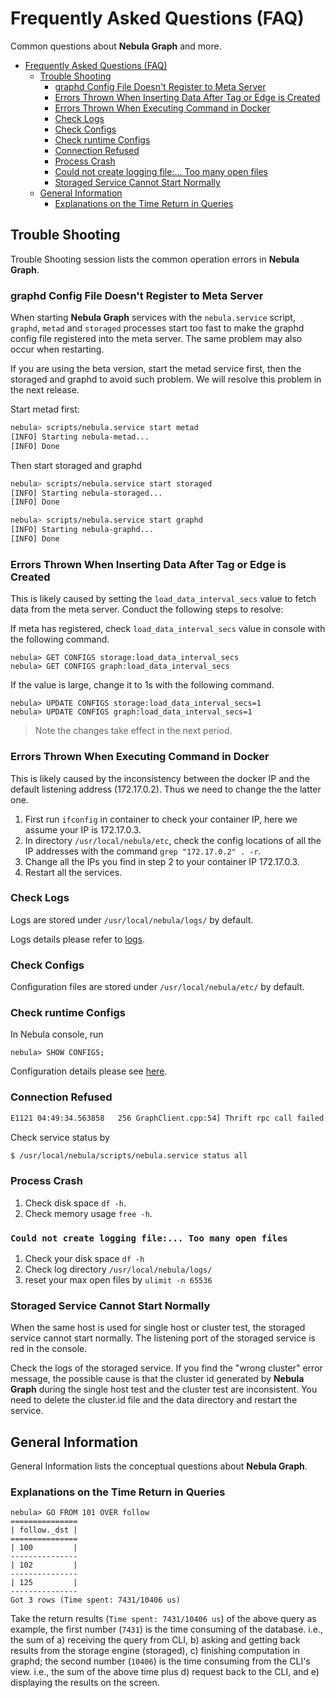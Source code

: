 # Frequently Asked Questions (FAQ)

Common questions about **Nebula Graph** and more.

- [Frequently Asked Questions (FAQ)](#frequently-asked-questions-faq)
  - [Trouble Shooting](#trouble-shooting)
    - [graphd Config File Doesn't Register to Meta Server](#graphd-config-file-doesnt-register-to-meta-server)
    - [Errors Thrown When Inserting Data After Tag or Edge is Created](#errors-thrown-when-inserting-data-after-tag-or-edge-is-created)
    - [Errors Thrown When Executing Command in Docker](#errors-thrown-when-executing-command-in-docker)
    - [Check Logs](#check-logs)
    - [Check Configs](#check-configs)
    - [Check runtime Configs](#check-runtime-configs)
    - [Connection Refused](#connection-refused)
    - [Process Crash](#process-crash)
    - [Could not create logging file:... Too many open files](#could-not-create-logging-file-too-many-open-files)
    - [Storaged Service Cannot Start Normally](#storaged-service-cannot-start-normally)
  - [General Information](#general-information)
    - [Explanations on the Time Return in Queries](#explanations-on-the-time-return-in-queries)

## Trouble Shooting

Trouble Shooting session lists the common operation errors in **Nebula Graph**.

### graphd Config File Doesn't Register to Meta Server

When starting **Nebula Graph** services with the `nebula.service` script, `graphd`, `metad` and `storaged` processes start too fast to make the graphd config file registered into the meta server. The same problem may also occur when restarting.

If you are using the beta version, start the metad service first, then the storaged and graphd to avoid such problem. We will resolve this problem in the next release.

Start metad first:

```bash
nebula> scripts/nebula.service start metad
[INFO] Starting nebula-metad...
[INFO] Done
```

Then start storaged and graphd

```bash
nebula> scripts/nebula.service start storaged
[INFO] Starting nebula-storaged...
[INFO] Done

nebula> scripts/nebula.service start graphd
[INFO] Starting nebula-graphd...
[INFO] Done
```

### Errors Thrown When Inserting Data After Tag or Edge is Created

This is likely caused by setting the `load_data_interval_secs` value to fetch data from the meta server. Conduct the following steps to resolve:

If meta has registered, check `load_data_interval_secs` value in console with the following command.

```ngql
nebula> GET CONFIGS storage:load_data_interval_secs
nebula> GET CONFIGS graph:load_data_interval_secs
```

If the value is large, change it to 1s with the following command.

```ngql
nebula> UPDATE CONFIGS storage:load_data_interval_secs=1
nebula> UPDATE CONFIGS graph:load_data_interval_secs=1
```

> Note the changes take effect in the next period.

### Errors Thrown When Executing Command in Docker

This is likely caused by the inconsistency between the docker IP and the default listening address (172.17.0.2). Thus we need to change the the latter one.

1. First run `ifconfig` in container to check your container IP, here we assume your IP is 172.17.0.3.
2. In directory `/usr/local/nebula/etc`, check the config locations of all the IP addresses with the command `grep "172.17.0.2" . -r`.
3. Change all the IPs you find in step 2 to your container IP 172.17.0.3.
4. Restart all the services.

### Check Logs

Logs are stored under `/usr/local/nebula/logs/` by default.

Logs details please refer to [logs](docs/manual-CN/3.build-develop-and-administration/3.deploy-and-administrations/server-administration/configuration-statements/log.md).

### Check Configs

Configuration files are stored under `/usr/local/nebula/etc/` by default.

### Check runtime Configs

In Nebula console, run

```ngql
nebula> SHOW CONFIGS;
```

Configuration details please see [here](docs/manual-CN/3.build-develop-and-administration/3.deploy-and-administrations/server-administration/configuration-statements/configs-syntax.md).

### Connection Refused

```txt
E1121 04:49:34.563858   256 GraphClient.cpp:54] Thrift rpc call failed: AsyncSocketException: connect failed, type = Socket not open, errno = 111 (Connection refused): Connection refused
```

Check service status by

```bash
$ /usr/local/nebula/scripts/nebula.service status all
```

### Process Crash

1. Check disk space `df -h`.
1. Check memory usage `free -h`.

### `Could not create logging file:... Too many open files`

1. Check your disk space `df -h`
1. Check log directory `/usr/local/nebula/logs/`
1. reset your max open files by `ulimit -n 65536`

### Storaged Service Cannot Start Normally

When the same host is used for single host or cluster test, the storaged service cannot start normally. The listening port of the storaged service is red in the console.

Check the logs of the storaged service. If you find the "wrong cluster" error message, the possible cause is that the cluster id generated by **Nebula Graph** during the single host test and the cluster test are inconsistent. You need to delete the cluster.id file and the data directory and restart the service.

## General Information

General Information lists the conceptual questions about **Nebula Graph**.

### Explanations on the Time Return in Queries

```ngql
nebula> GO FROM 101 OVER follow
===============
| follow._dst |
===============
| 100         |
---------------
| 102         |
---------------
| 125         |
---------------
Got 3 rows (Time spent: 7431/10406 us)
```

Take the return results (`Time spent: 7431/10406 us`) of the above query as example, the first number (`7431`) is the time consuming of the database. i.e., the sum of a) receiving the query from CLI, b) asking and getting back results from the storage engine (storaged), c) finishing computation in graphd; the second number (`10406`) is the time consuming from the CLI's view. i.e., the sum of the above time plus d) request back to the CLI, and e) displaying the results on the screen.
